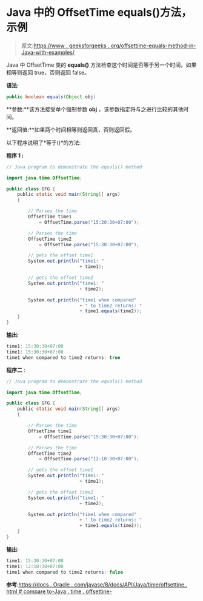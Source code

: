 # Java 中的 OffsetTime equals()方法，示例

> 原文:[https://www . geeksforgeeks . org/offsettime-equals-method-in-Java-with-examples/](https://www.geeksforgeeks.org/offsettime-equals-method-in-java-with-examples/)

Java 中 OffsetTime 类的 **equals()** 方法检查这个时间是否等于另一个时间。如果相等则返回 true，否则返回 false。

**语法:**

```java
public boolean equals(Object obj)

```

**参数:**该方法接受单个强制参数 **obj** ，该参数指定将与之进行比较的其他时间。

**返回值:**如果两个时间相等则返回真，否则返回假。

以下程序说明了*等于()*的方法:

**程序 1 :**

```java
// Java program to demonstrate the equals() method

import java.time.OffsetTime;

public class GFG {
    public static void main(String[] args)
    {

        // Parses the time
        OffsetTime time1
            = OffsetTime.parse("15:30:30+07:00");

        // Parses the time
        OffsetTime time2
            = OffsetTime.parse("15:30:30+07:00");

        // gets the offset time1
        System.out.println("time1: "
                           + time1);

        // gets the offset time2
        System.out.println("time1: "
                           + time2);

        System.out.println("time1 when compared"
                           + " to time2 returns: "
                           + time1.equals(time2));
    }
}
```

**输出:**

```java
time1: 15:30:30+07:00
time1: 15:30:30+07:00
time1 when compared to time2 returns: true

```

**程序二** :

```java
// Java program to demonstrate the equals() method

import java.time.OffsetTime;

public class GFG {
    public static void main(String[] args)
    {

        // Parses the time
        OffsetTime time1
            = OffsetTime.parse("15:30:30+07:00");

        // Parses the time
        OffsetTime time2
            = OffsetTime.parse("12:10:30+07:00");

        // gets the offset time1
        System.out.println("time1: "
                           + time1);

        // gets the offset time2
        System.out.println("time1: "
                           + time2);

        System.out.println("time1 when compared"
                           + " to time2 returns: "
                           + time1.equals(time2));
    }
}
```

**输出:**

```java
time1: 15:30:30+07:00
time1: 12:10:30+07:00
time1 when compared to time2 returns: false

```

**参考**:[https://docs . Oracle . com/javase/8/docs/API/Java/time/offsettine . html # compare to-Java . time . offsettine-](https://docs.oracle.com/javase/8/docs/api/java/time/OffsetTime.html#compareTo-java.time.OffsetTime-)